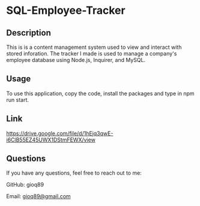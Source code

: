 # SQL-Employee-Tracker

## Description
This is is a content management system used to view and interact with stored inforation. The tracker I made is used to manage a company's employee database using Node.js, Inquirer, and MySQL. 

## Usage
To use this application, copy the code, install the packages and type in npm run start.

## Link
https://drive.google.com/file/d/1hEjq3qwE-i6ClB55EZ45UWX1DStmFEWX/view

## Questions
If you have any questions, feel free to reach out to me:

GitHub: gioq89

Email: gioq89@gmail.com
